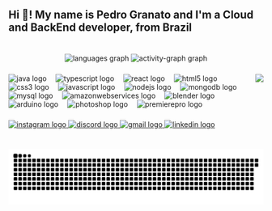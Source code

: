 <h2 align="left">Hi 👋! My name is Pedro Granato and I'm a Cloud and BackEnd developer, from Brazil </h2>

###

<br clear="both">

<div align="center">
  <img src="https://github-readme-stats.vercel.app/api/top-langs?username=PedroGranato&locale=en&hide_title=false&layout=compact&card_width=320&langs_count=4&theme=onedark&hide_border=true" height="150" alt="languages graph"  />
  <img src="https://github-readme-activity-graph.vercel.app/graph?username=PedroGranato&theme=one-dark&hide_border=true&hide_title=false&area=true" height="150" alt="activity-graph graph"  />
</div>

###

<img align="right" height="135" src="https://th.bing.com/th/id/R.4de0fb0e39bd692ff7760737641d2113?rik=uZ%2bzVY2AMVP9jg&riu=http%3a%2f%2f68.media.tumblr.com%2fca388b6b4d8b55c0772c27df81c60ed2%2ftumblr_orz4rdAcqc1v1frjoo1_1280.gif&ehk=6dhJp80S0uHgidnbA3H%2fLGHEWOA6tBJGEq7%2bzgv4hAg%3d&risl=&pid=ImgRaw&r=0"  />

###

<div align="left">
  <img src="https://cdn.jsdelivr.net/gh/devicons/devicon/icons/java/java-original.svg" height="30" alt="java logo"  />
  <img width="10" />
  <img src="https://cdn.jsdelivr.net/gh/devicons/devicon/icons/typescript/typescript-original.svg" height="30" alt="typescript logo"  />
  <img width="10" />
  <img src="https://cdn.jsdelivr.net/gh/devicons/devicon/icons/react/react-original.svg" height="30" alt="react logo"  />
  <img width="10" />
  <img src="https://cdn.jsdelivr.net/gh/devicons/devicon/icons/html5/html5-original.svg" height="30" alt="html5 logo"  />
  <img width="10" />
  <img src="https://cdn.jsdelivr.net/gh/devicons/devicon/icons/css3/css3-original.svg" height="30" alt="css3 logo"  />
  <img width="10" />
  <img src="https://cdn.jsdelivr.net/gh/devicons/devicon/icons/javascript/javascript-original.svg" height="30" alt="javascript logo"  />
  <img width="10" />
  <img src="https://cdn.jsdelivr.net/gh/devicons/devicon/icons/nodejs/nodejs-original.svg" height="30" alt="nodejs logo"  />
  <img width="10" />
  <img src="https://cdn.jsdelivr.net/gh/devicons/devicon/icons/mongodb/mongodb-original.svg" height="30" alt="mongodb logo"  />
  <img width="10" />
  <img src="https://cdn.jsdelivr.net/gh/devicons/devicon/icons/mysql/mysql-original.svg" height="30" alt="mysql logo"  />
  <img width="10" />
  <img src="https://cdn.jsdelivr.net/gh/devicons/devicon/icons/amazonwebservices/amazonwebservices-line-wordmark.svg" height="30" alt="amazonwebservices logo"  />
  <img width="10" />
  <img src="https://cdn.jsdelivr.net/gh/devicons/devicon/icons/blender/blender-original.svg" height="30" alt="blender logo"  />
  <img width="10" />
  <img src="https://cdn.jsdelivr.net/gh/devicons/devicon/icons/arduino/arduino-original.svg" height="30" alt="arduino logo"  />
  <img width="10" />
  <img src="https://cdn.jsdelivr.net/gh/devicons/devicon/icons/photoshop/photoshop-plain.svg" height="30" alt="photoshop logo"  />
  <img width="10" />
  <img src="https://cdn.jsdelivr.net/gh/devicons/devicon/icons/premierepro/premierepro-plain.svg" height="30" alt="premierepro logo"  />
</div>

###

<div align="left">
  <a href="https://www.instagram.com/granatope/" target="_blank">
    <img src="https://img.shields.io/static/v1?message=Instagram&logo=instagram&label=&color=E4405F&logoColor=white&labelColor=&style=for-the-badge" height="35" alt="instagram logo"  />
  </a>
  <a href="https://discord.gg/cs9NnXpJ" target="_blank">
    <img src="https://img.shields.io/static/v1?message=Discord&logo=discord&label=&color=7289DA&logoColor=white&labelColor=&style=for-the-badge" height="35" alt="discord logo"  />
  </a>
  <a href="https://mail.google.com/mail/u/0/?hl=pt-BR#inbox?compose=CllgCJTKWVQKzGmNSwGjpFcvgngLBjNvZdWTkGXcdVcKwdJRNNKjXtTQgLWxJFzwKBtqPvZfknV" target="_blank">
    <img src="https://img.shields.io/static/v1?message=Gmail&logo=gmail&label=&color=D14836&logoColor=white&labelColor=&style=for-the-badge" height="35" alt="gmail logo"  />
  </a>
  <a href="https://www.linkedin.com/in/pedro-granato-595a34355/" target="_blank">
    <img src="https://img.shields.io/static/v1?message=LinkedIn&logo=linkedin&label=&color=0077B5&logoColor=white&labelColor=&style=for-the-badge" height="35" alt="linkedin logo"  />
  </a>
</div>

###

<br clear="both">

<img src="https://raw.githubusercontent.com/PedroGranato/PedroGranato/output/snake.svg" alt="Snake animation" />

###